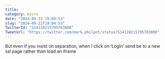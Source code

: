 ```yaml
---
title: 
category: micro
date: "2014-09-22 19:04:53"
slug: "2014-09-22T19:04:53"
TwitterId: "514128215795703808"
TweetUrl: "https://twitter.com/mark_philpot/status/514128215795703808"
---
```


But even if you insist on separation, when I click on ‘Login’ send be to a new
ssl page rather than load an iframe
